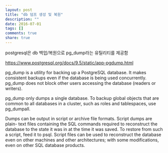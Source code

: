 ```yaml
---
layout: post
title: "db 덤프 생성 및 복원"
description: ""
date: 2016-07-01
tags: []
comments: true
share: true
---
```


postgresql은 db 백업/복원으로 pg_dump라는 유틸리티를 제공함

<https://www.postgresql.org/docs/9.5/static/app-pgdump.html>

  

pg_dump is a utility for backing up a PostgreSQL database. It makes consistent
backups even if the database is being used concurrently. pg_dump does not
block other users accessing the database (readers or writers).

  

pg_dump only dumps a single database. To backup global objects that are common
to all databases in a cluster, such as roles and tablespaces, use pg_dumpall.

  

Dumps can be output in script or archive file formats. Script dumps are plain-
text files containing the SQL commands required to reconstruct the database to
the state it was in at the time it was saved. To restore from such a script,
feed it to psql. Script files can be used to reconstruct the database even on
other machines and other architectures; with some modifications, even on other
SQL database products.

